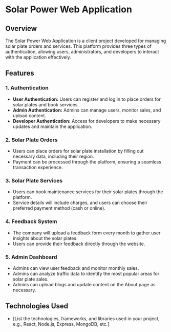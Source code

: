 # Solar Power Web Application

## Overview
The Solar Power Web Application is a client project developed for managing solar plate orders and services. This platform provides three types of authentication, allowing users, administrators, and developers to interact with the application effectively.

## Features

### 1. Authentication
- **User Authentication:** Users can register and log in to place orders for solar plates and book services.
- **Admin Authentication:** Admins can manage users, monitor sales, and upload content.
- **Developer Authentication:** Access for developers to make necessary updates and maintain the application.

### 2. Solar Plate Orders
- Users can place orders for solar plate installation by filling out necessary data, including their region.
- Payment can be processed through the platform, ensuring a seamless transaction experience.

### 3. Solar Plate Services
- Users can book maintenance services for their solar plates through the platform.
- Service details will include charges, and users can choose their preferred payment method (cash or online).

### 4. Feedback System
- The company will upload a feedback form every month to gather user insights about the solar plates.
- Users can provide their feedback directly through the website.

### 5. Admin Dashboard
- Admins can view user feedback and monitor monthly sales.
- Admins can analyze traffic data to identify the most popular areas for solar plate sales.
- Admins can upload blogs and update content on the About page as necessary.

## Technologies Used
- [List the technologies, frameworks, and libraries used in your project, e.g., React, Node.js, Express, MongoDB, etc.]
